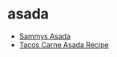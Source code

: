 # asada

 * [Sammys Asada](index/s/sammys-asada-56390150.json)
 * [Tacos Carne Asada Recipe](index/t/tacos-carne-asada-recipe.json)
